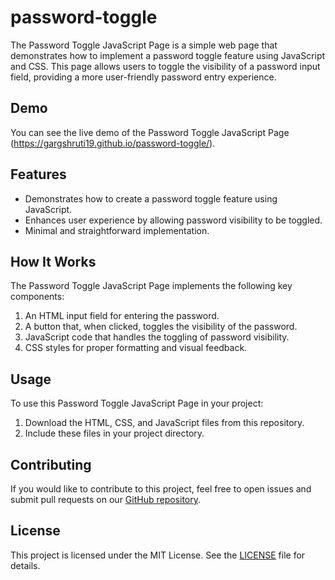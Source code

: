 # password-toggle

The Password Toggle JavaScript Page is a simple web page that demonstrates how to implement a password toggle feature using JavaScript and CSS. This page allows users to toggle the visibility of a password input field, providing a more user-friendly password entry experience.

## Demo

You can see the live demo of the Password Toggle JavaScript Page (https://gargshruti19.github.io/password-toggle/).

## Features

- Demonstrates how to create a password toggle feature using JavaScript.
- Enhances user experience by allowing password visibility to be toggled.
- Minimal and straightforward implementation.

## How It Works

The Password Toggle JavaScript Page implements the following key components:

1. An HTML input field for entering the password.
2. A button that, when clicked, toggles the visibility of the password.
3. JavaScript code that handles the toggling of password visibility.
4. CSS styles for proper formatting and visual feedback.

## Usage

To use this Password Toggle JavaScript Page in your project:

1. Download the HTML, CSS, and JavaScript files from this repository.
2. Include these files in your project directory.


## Contributing

If you would like to contribute to this project, feel free to open issues and submit pull requests on our [GitHub repository](https://github.com/Gargshruti19/password-toggle).

## License

This project is licensed under the MIT License. See the [LICENSE](LICENSE) file for details.
